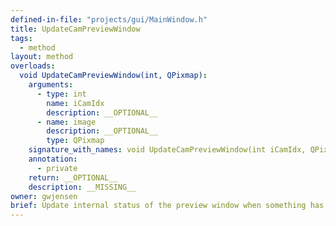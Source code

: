 ```yaml
---
defined-in-file: "projects/gui/MainWindow.h"
title: UpdateCamPreviewWindow
tags:
  - method
layout: method
overloads:
  void UpdateCamPreviewWindow(int, QPixmap):
    arguments:
      - type: int
        name: iCamIdx
        description: __OPTIONAL__
      - name: image
        description: __OPTIONAL__
        type: QPixmap
    signature_with_names: void UpdateCamPreviewWindow(int iCamIdx, QPixmap image)
    annotation:
      - private
    return: __OPTIONAL__
    description: __MISSING__
owner: gwjensen
brief: Update internal status of the preview window when something has changed that could affect it. For example the size of the images captured by a camera.
---
```

